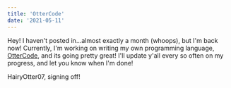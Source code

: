 ```yaml
---
title: 'OtterCode'
date: '2021-05-11'
---
```


Hey! I haven't posted in...almost exactly a month (whoops), but I'm back now! Currently, I'm working on writing my own programming language, [OtterCode](https://github.com/HairyOtter07/OtterCode), and its going pretty great! I'll update y'all every so often on my progress, and let you know when I'm done!

HairyOtter07, signing off!